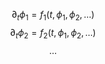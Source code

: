$$
  \partial_t \phi_1 = f_1(t, \phi_1, \phi_2, \ldots) 
$$
$$
  \partial_t \phi_2 = f_2(t, \phi_1, \phi_2, \ldots) 
$$
$$
\ldots
$$

